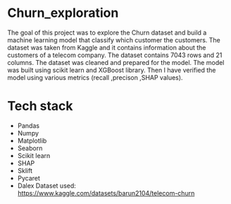 # Churn_exploration

The goal of this project was to explore the Churn dataset and build a machine learning model that classify which customer the customers. The dataset was taken from Kaggle and it contains information about the customers of a telecom company. The dataset contains 7043 rows and 21 columns. The dataset was cleaned and prepared for the model. The model was built using scikit learn and XGBoost library. Then I have verified the model using various metrics (recall ,precison ,SHAP values).

# Tech stack
- Pandas
- Numpy
- Matplotlib
- Seaborn
- Scikit learn
- SHAP
- Sklift
- Pycaret
- Dalex
Dataset used: https://www.kaggle.com/datasets/barun2104/telecom-churn 

